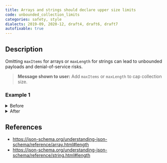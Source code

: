 ```yaml
---
title: Arrays and strings should declare upper size limits
code: unbounded_collection_limits
categories: safety, style
dialects: 2019-09, 2020-12, draft4, draft6, draft7
autofixable: true
---
```


## Description
Omitting `maxItems` for arrays or `maxLength` for strings can lead to unbounded payloads and denial-of-service risks.

> **Message shown to user:**
> Add `maxItems` or `maxLength` to cap collection size.

### Example 1
<details><summary>Before</summary>

```json
{
  "$schema": "https://json-schema.org/draft/2020-12/schema",
  "type": "array",
  "items": {
    "type": "integer"
  }
}
```
</details>

<details><summary>After</summary>

```json
{
  "$schema": "https://json-schema.org/draft/2020-12/schema",
  "type": "array",
  "maxItems": 100,
  "items": {
    "type": "integer"
  }
}
```
</details>

## References
* <https://json-schema.org/understanding-json-schema/reference/array.html#length>
* <https://json-schema.org/understanding-json-schema/reference/string.html#length>
